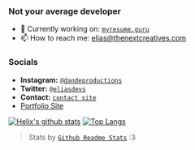 ### Not your average developer

- 🔭 Currently working on: [`myresume.guru`](https://myresume.guru) 
- 📫 How to reach me: elias@thenextcreatives.com

### Socials
- **Instagram:** [`@dandeproductions`](https://instagram.com/dandeproductions)
- **Twitter:** [`@eliasdevs`](https://twitter.com/eliasdevs)
- **Contact:** [`contact site`](https://contact.eliaswambugu.com)
- [Portfolio Site](https://eliaswambugu.com)

[![Helix's github stats](https://github-readme-stats.vercel.app/api?username=helixhex&count_private=true&show_icons=true&&include_all_commits=true)](https://github.com/anuraghazra/github-readme-stats)
[![Top Langs](https://github-readme-stats.vercel.app/api/top-langs/?username=helixhex&hide=jupyter%20notebook,python,sass,less&layout=compact)](https://github.com/anuraghazra/github-readme-stats)

> Stats by [`Github Readme Stats`](https://github.com/anuraghazra/github-readme-stats) :3

<!--
**HelixHEX/HelixHEX** is a ✨ _special_ ✨ repository because its `README.md` (this file) appears on your GitHub profile.

Here are some ideas to get you started:

- 🔭 I’m currently working on ...
- 🌱 I’m currently learning ...
- 👯 I’m looking to collaborate on ...
- 🤔 I’m looking for help with ...
- 💬 Ask me about ...
- 📫 How to reach me: ...
- 😄 Pronouns: ...
- ⚡ Fun fact: ...
-->
